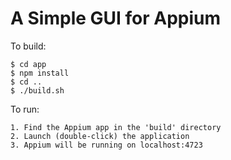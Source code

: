 A Simple GUI for Appium
=======================

To build:

    $ cd app
    $ npm install
    $ cd ..
    $ ./build.sh 

To run:

    1. Find the Appium app in the 'build' directory
    2. Launch (double-click) the application
    3. Appium will be running on localhost:4723
